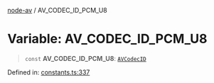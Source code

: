 [node-av](../globals.md) / AV\_CODEC\_ID\_PCM\_U8

# Variable: AV\_CODEC\_ID\_PCM\_U8

> `const` **AV\_CODEC\_ID\_PCM\_U8**: [`AVCodecID`](../type-aliases/AVCodecID.md)

Defined in: [constants.ts:337](https://github.com/seydx/av/blob/f8631fc881b394300b1479f511d55cf1c370a87f/src/constants/constants.ts#L337)
